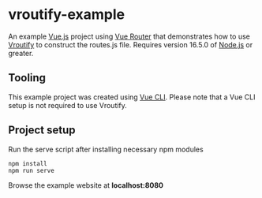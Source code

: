 # vroutify-example

An example [Vue.js](https://v3.vuejs.org/) project using [Vue Router](https://router.vuejs.org/) that demonstrates how to use [Vroutify](https://github.com/wiowou/vroutify) to construct the routes.js file. Requires version 16.5.0 of [Node.js](https://nodejs.org) or greater.

## Tooling

This example project was created using [Vue CLI](https://cli.vuejs.org). Please note that a Vue CLI setup is not required to use Vroutify.

## Project setup

Run the serve script after installing necessary npm modules

```
npm install
npm run serve
```

Browse the example website at **localhost:8080**
